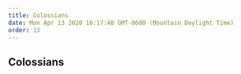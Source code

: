 ```yaml
---
title: Colossians
date: Mon Apr 13 2020 16:17:40 GMT-0600 (Mountain Daylight Time)
order: 13
---
```


## Colossians